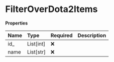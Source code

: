 # FilterOverDota2Items

**Properties**

| Name | Type      | Required | Description |
| :--- | :-------- | :------- | :---------- |
| id\_ | List[int] | ❌       |             |
| name | List[str] | ❌       |             |

<!-- This file was generated by liblab | https://liblab.com/ -->
